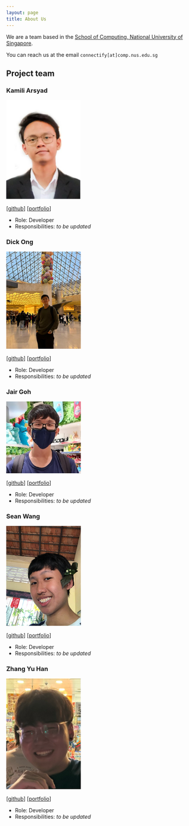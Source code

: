 ```yaml
---
layout: page
title: About Us
---
```


We are a team based in the [School of Computing, National University of Singapore](http://www.comp.nus.edu.sg).

You can reach us at the email `connectify[at]comp.nus.edu.sg`

## Project team

### Kamili Arsyad

<img src="images/kamiliarsyad.png" width="200px">

[[github](https://github.com/KamiliArsyad)]
[[portfolio](team/kamiliarsyad.md)]

* Role: Developer
* Responsibilities: _to be updated_

### Dick Ong

<img src="images/dickongwd.png" width="200px">

[[github](http://github.com/dickongwd)]
[[portfolio](team/dickongwd.md)]

* Role: Developer
* Responsibilities: _to be updated_

### Jair Goh

<img src="images/lilozz2.png" width="200px">

[[github](http://github.com/lilozz2)]
[[portfolio](team/lilozz2.md)]

* Role: Developer
* Responsibilities: _to be updated_

### Sean Wang

<img src="images/magnificentcreature.png" width="200px">

[[github](http://github.com/magnificentcreature)]
[[portfolio](team/magnificentcreature.md)]

* Role: Developer
* Responsibilities: _to be updated_

### Zhang Yu Han

<img src="images/zhyuhan.png" width="200px">

[[github](http://github.com/zhyuhan)]
[[portfolio](team/zhyuhan.md)]

* Role: Developer
* Responsibilities: _to be updated_
